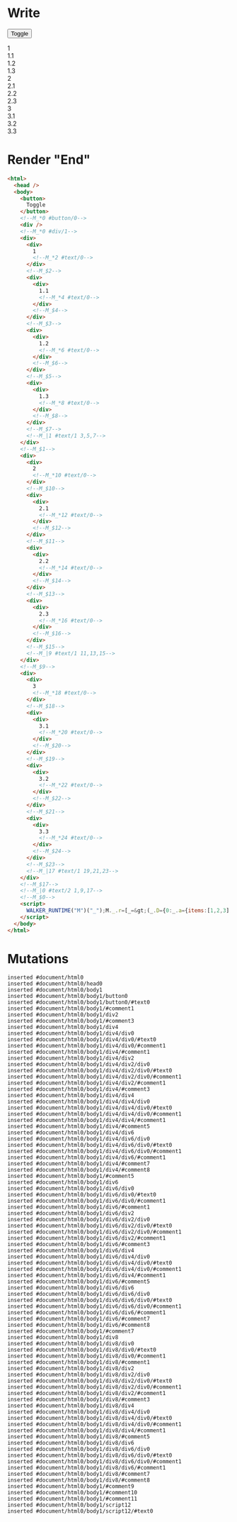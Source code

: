 # Write
  <button>Toggle</button><!--M_*0 #button/0--><div></div><!--M_*0 #div/1--><div><div>1<!--M_*2 #text/0--></div><!--M_$2--><div><div>1.1<!--M_*4 #text/0--></div><!--M_$4--></div><!--M_$3--><div><div>1.2<!--M_*6 #text/0--></div><!--M_$6--></div><!--M_$5--><div><div>1.3<!--M_*8 #text/0--></div><!--M_$8--></div><!--M_$7--><!--M_|1 #text/1 3,5,7--></div><!--M_$1--><div><div>2<!--M_*10 #text/0--></div><!--M_$10--><div><div>2.1<!--M_*12 #text/0--></div><!--M_$12--></div><!--M_$11--><div><div>2.2<!--M_*14 #text/0--></div><!--M_$14--></div><!--M_$13--><div><div>2.3<!--M_*16 #text/0--></div><!--M_$16--></div><!--M_$15--><!--M_|9 #text/1 11,13,15--></div><!--M_$9--><div><div>3<!--M_*18 #text/0--></div><!--M_$18--><div><div>3.1<!--M_*20 #text/0--></div><!--M_$20--></div><!--M_$19--><div><div>3.2<!--M_*22 #text/0--></div><!--M_$22--></div><!--M_$21--><div><div>3.3<!--M_*24 #text/0--></div><!--M_$24--></div><!--M_$23--><!--M_|17 #text/1 19,21,23--></div><!--M_$17--><!--M_|0 #text/2 1,9,17--><!--M_$0--><script>WALKER_RUNTIME("M")("_");M._.r=[_=>(_.D={0:_.a={items:[1,2,3],"#text/2(":new Map(_.b=[[0,_.f={outerItem:1,"#childScope/0":_.c={name:"1"},"#text/1(":new Map(_.d=[[0,_.g={"#childScope/0":_.e={name:"1.1"}}],[1,_.i={"#childScope/0":_.h={name:"1.2"}}],[2,_.k={"#childScope/0":_.j={name:"1.3"}}]])}],[1,_.o={outerItem:2,"#childScope/0":_.l={name:"2"},"#text/1(":new Map(_.m=[[0,_.p={"#childScope/0":_.n={name:"2.1"}}],[1,_.r={"#childScope/0":_.q={name:"2.2"}}],[2,_.t={"#childScope/0":_.s={name:"2.3"}}]])}],[2,_.x={outerItem:3,"#childScope/0":_.u={name:"3"},"#text/1(":new Map(_.v=[[0,_.y={"#childScope/0":_.w={name:"3.1"}}],[1,_.A={"#childScope/0":_.z={name:"3.2"}}],[2,_.C={"#childScope/0":_.B={name:"3.3"}}]])}]])},1:_.f,2:_.c,3:_.g,4:_.e,5:_.i,6:_.h,7:_.k,8:_.j,9:_.o,10:_.l,11:_.p,12:_.n,13:_.r,14:_.q,15:_.t,16:_.s,17:_.x,18:_.u,19:_.y,20:_.w,21:_.A,22:_.z,23:_.C,24:_.B},_.a.write=_.c.write=_.e.write=_.h.write=_.j.write=_.l.write=_.n.write=_.q.write=_.s.write=_.u.write=_.w.write=_.z.write=_.B.write=_._["__tests__/template.marko_0/write"](_.a),_.g._=_.i._=_.k._=_.f,_.f._=_.o._=_.x._=_.a,_.p._=_.r._=_.t._=_.o,_.y._=_.A._=_.C._=_.x,_.D),2,"__tests__/tags/child.marko_0_name_write",4,"__tests__/tags/child.marko_0_name_write",6,"__tests__/tags/child.marko_0_name_write",8,"__tests__/tags/child.marko_0_name_write",10,"__tests__/tags/child.marko_0_name_write",12,"__tests__/tags/child.marko_0_name_write",14,"__tests__/tags/child.marko_0_name_write",16,"__tests__/tags/child.marko_0_name_write",18,"__tests__/tags/child.marko_0_name_write",20,"__tests__/tags/child.marko_0_name_write",22,"__tests__/tags/child.marko_0_name_write",24,"__tests__/tags/child.marko_0_name_write",0,"__tests__/template.marko_0_items",0];M._.w()</script>


# Render "End"
```html
<html>
  <head />
  <body>
    <button>
      Toggle
    </button>
    <!--M_*0 #button/0-->
    <div />
    <!--M_*0 #div/1-->
    <div>
      <div>
        1
        <!--M_*2 #text/0-->
      </div>
      <!--M_$2-->
      <div>
        <div>
          1.1
          <!--M_*4 #text/0-->
        </div>
        <!--M_$4-->
      </div>
      <!--M_$3-->
      <div>
        <div>
          1.2
          <!--M_*6 #text/0-->
        </div>
        <!--M_$6-->
      </div>
      <!--M_$5-->
      <div>
        <div>
          1.3
          <!--M_*8 #text/0-->
        </div>
        <!--M_$8-->
      </div>
      <!--M_$7-->
      <!--M_|1 #text/1 3,5,7-->
    </div>
    <!--M_$1-->
    <div>
      <div>
        2
        <!--M_*10 #text/0-->
      </div>
      <!--M_$10-->
      <div>
        <div>
          2.1
          <!--M_*12 #text/0-->
        </div>
        <!--M_$12-->
      </div>
      <!--M_$11-->
      <div>
        <div>
          2.2
          <!--M_*14 #text/0-->
        </div>
        <!--M_$14-->
      </div>
      <!--M_$13-->
      <div>
        <div>
          2.3
          <!--M_*16 #text/0-->
        </div>
        <!--M_$16-->
      </div>
      <!--M_$15-->
      <!--M_|9 #text/1 11,13,15-->
    </div>
    <!--M_$9-->
    <div>
      <div>
        3
        <!--M_*18 #text/0-->
      </div>
      <!--M_$18-->
      <div>
        <div>
          3.1
          <!--M_*20 #text/0-->
        </div>
        <!--M_$20-->
      </div>
      <!--M_$19-->
      <div>
        <div>
          3.2
          <!--M_*22 #text/0-->
        </div>
        <!--M_$22-->
      </div>
      <!--M_$21-->
      <div>
        <div>
          3.3
          <!--M_*24 #text/0-->
        </div>
        <!--M_$24-->
      </div>
      <!--M_$23-->
      <!--M_|17 #text/1 19,21,23-->
    </div>
    <!--M_$17-->
    <!--M_|0 #text/2 1,9,17-->
    <!--M_$0-->
    <script>
      WALKER_RUNTIME("M")("_");M._.r=[_=&gt;(_.D={0:_.a={items:[1,2,3],"#text/2(":new Map(_.b=[[0,_.f={outerItem:1,"#childScope/0":_.c={name:"1"},"#text/1(":new Map(_.d=[[0,_.g={"#childScope/0":_.e={name:"1.1"}}],[1,_.i={"#childScope/0":_.h={name:"1.2"}}],[2,_.k={"#childScope/0":_.j={name:"1.3"}}]])}],[1,_.o={outerItem:2,"#childScope/0":_.l={name:"2"},"#text/1(":new Map(_.m=[[0,_.p={"#childScope/0":_.n={name:"2.1"}}],[1,_.r={"#childScope/0":_.q={name:"2.2"}}],[2,_.t={"#childScope/0":_.s={name:"2.3"}}]])}],[2,_.x={outerItem:3,"#childScope/0":_.u={name:"3"},"#text/1(":new Map(_.v=[[0,_.y={"#childScope/0":_.w={name:"3.1"}}],[1,_.A={"#childScope/0":_.z={name:"3.2"}}],[2,_.C={"#childScope/0":_.B={name:"3.3"}}]])}]])},1:_.f,2:_.c,3:_.g,4:_.e,5:_.i,6:_.h,7:_.k,8:_.j,9:_.o,10:_.l,11:_.p,12:_.n,13:_.r,14:_.q,15:_.t,16:_.s,17:_.x,18:_.u,19:_.y,20:_.w,21:_.A,22:_.z,23:_.C,24:_.B},_.a.write=_.c.write=_.e.write=_.h.write=_.j.write=_.l.write=_.n.write=_.q.write=_.s.write=_.u.write=_.w.write=_.z.write=_.B.write=_._["__tests__/template.marko_0/write"](_.a),_.g._=_.i._=_.k._=_.f,_.f._=_.o._=_.x._=_.a,_.p._=_.r._=_.t._=_.o,_.y._=_.A._=_.C._=_.x,_.D),2,"__tests__/tags/child.marko_0_name_write",4,"__tests__/tags/child.marko_0_name_write",6,"__tests__/tags/child.marko_0_name_write",8,"__tests__/tags/child.marko_0_name_write",10,"__tests__/tags/child.marko_0_name_write",12,"__tests__/tags/child.marko_0_name_write",14,"__tests__/tags/child.marko_0_name_write",16,"__tests__/tags/child.marko_0_name_write",18,"__tests__/tags/child.marko_0_name_write",20,"__tests__/tags/child.marko_0_name_write",22,"__tests__/tags/child.marko_0_name_write",24,"__tests__/tags/child.marko_0_name_write",0,"__tests__/template.marko_0_items",0];M._.w()
    </script>
  </body>
</html>
```

# Mutations
```
inserted #document/html0
inserted #document/html0/head0
inserted #document/html0/body1
inserted #document/html0/body1/button0
inserted #document/html0/body1/button0/#text0
inserted #document/html0/body1/#comment1
inserted #document/html0/body1/div2
inserted #document/html0/body1/#comment3
inserted #document/html0/body1/div4
inserted #document/html0/body1/div4/div0
inserted #document/html0/body1/div4/div0/#text0
inserted #document/html0/body1/div4/div0/#comment1
inserted #document/html0/body1/div4/#comment1
inserted #document/html0/body1/div4/div2
inserted #document/html0/body1/div4/div2/div0
inserted #document/html0/body1/div4/div2/div0/#text0
inserted #document/html0/body1/div4/div2/div0/#comment1
inserted #document/html0/body1/div4/div2/#comment1
inserted #document/html0/body1/div4/#comment3
inserted #document/html0/body1/div4/div4
inserted #document/html0/body1/div4/div4/div0
inserted #document/html0/body1/div4/div4/div0/#text0
inserted #document/html0/body1/div4/div4/div0/#comment1
inserted #document/html0/body1/div4/div4/#comment1
inserted #document/html0/body1/div4/#comment5
inserted #document/html0/body1/div4/div6
inserted #document/html0/body1/div4/div6/div0
inserted #document/html0/body1/div4/div6/div0/#text0
inserted #document/html0/body1/div4/div6/div0/#comment1
inserted #document/html0/body1/div4/div6/#comment1
inserted #document/html0/body1/div4/#comment7
inserted #document/html0/body1/div4/#comment8
inserted #document/html0/body1/#comment5
inserted #document/html0/body1/div6
inserted #document/html0/body1/div6/div0
inserted #document/html0/body1/div6/div0/#text0
inserted #document/html0/body1/div6/div0/#comment1
inserted #document/html0/body1/div6/#comment1
inserted #document/html0/body1/div6/div2
inserted #document/html0/body1/div6/div2/div0
inserted #document/html0/body1/div6/div2/div0/#text0
inserted #document/html0/body1/div6/div2/div0/#comment1
inserted #document/html0/body1/div6/div2/#comment1
inserted #document/html0/body1/div6/#comment3
inserted #document/html0/body1/div6/div4
inserted #document/html0/body1/div6/div4/div0
inserted #document/html0/body1/div6/div4/div0/#text0
inserted #document/html0/body1/div6/div4/div0/#comment1
inserted #document/html0/body1/div6/div4/#comment1
inserted #document/html0/body1/div6/#comment5
inserted #document/html0/body1/div6/div6
inserted #document/html0/body1/div6/div6/div0
inserted #document/html0/body1/div6/div6/div0/#text0
inserted #document/html0/body1/div6/div6/div0/#comment1
inserted #document/html0/body1/div6/div6/#comment1
inserted #document/html0/body1/div6/#comment7
inserted #document/html0/body1/div6/#comment8
inserted #document/html0/body1/#comment7
inserted #document/html0/body1/div8
inserted #document/html0/body1/div8/div0
inserted #document/html0/body1/div8/div0/#text0
inserted #document/html0/body1/div8/div0/#comment1
inserted #document/html0/body1/div8/#comment1
inserted #document/html0/body1/div8/div2
inserted #document/html0/body1/div8/div2/div0
inserted #document/html0/body1/div8/div2/div0/#text0
inserted #document/html0/body1/div8/div2/div0/#comment1
inserted #document/html0/body1/div8/div2/#comment1
inserted #document/html0/body1/div8/#comment3
inserted #document/html0/body1/div8/div4
inserted #document/html0/body1/div8/div4/div0
inserted #document/html0/body1/div8/div4/div0/#text0
inserted #document/html0/body1/div8/div4/div0/#comment1
inserted #document/html0/body1/div8/div4/#comment1
inserted #document/html0/body1/div8/#comment5
inserted #document/html0/body1/div8/div6
inserted #document/html0/body1/div8/div6/div0
inserted #document/html0/body1/div8/div6/div0/#text0
inserted #document/html0/body1/div8/div6/div0/#comment1
inserted #document/html0/body1/div8/div6/#comment1
inserted #document/html0/body1/div8/#comment7
inserted #document/html0/body1/div8/#comment8
inserted #document/html0/body1/#comment9
inserted #document/html0/body1/#comment10
inserted #document/html0/body1/#comment11
inserted #document/html0/body1/script12
inserted #document/html0/body1/script12/#text0
```